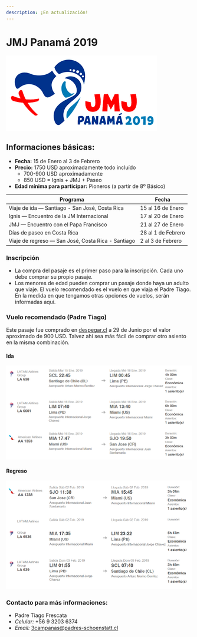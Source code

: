 ```yaml
---
description: ¡En actualización!
---
```


# JMJ Panamá 2019

![](.gitbook/assets/logo_panama2019.png)

## Informaciones básicas:

* **Fecha:** 15 de Enero al 3 de Febrero
* **Precio:** 1750 USD aproximadamente todo incluído
  * 700-900 USD aproximadamente
  * 850 USD = Ignis + JMJ + Paseo
* **Edad mínima para participar:** Pioneros \(a partir de 8º Básico\)

| **Programa** | **Fecha** |
| --- | --- |
| Viaje de ida — Santiago - San José, Costa Rica | 15 al 16 de Enero |
| Ignis — Encuentro de la JM Internacional | 17 al 20 de Enero |
| JMJ — Encuentro con el Papa Francisco | 21 al 27 de Enero |
| Días de paseo en Costa Rica | 28 al 1 de Febrero |
| Viaje de regreso — San José, Costa Rica - Santiago | 2 al 3 de Febrero |

### Inscripción

* La compra del pasaje es el primer paso para la inscripción. Cada uno debe comprar su propio pasaje.
* Los menores de edad pueden comprar un pasaje donde haya un adulto que viaje. El vuelo recomendado es el vuelo en que viaja el Padre Tiago. En la medida en que tengamos otras opciones de vuelos, serán informadas aquí.

### Vuelo recomendado \(Padre Tiago\)

Este pasaje fue comprado en [despegar.cl](https://www.despegar.cl/vuelos/) a 29 de Junio por el valor aproximado de 900 USD. Talvez ahí sea más fácil de comprar otro asiento en la misma combinación.

#### Ida

![](.gitbook/assets/ida.jpg)

#### Regreso

![](.gitbook/assets/regreso.jpg)

### Contacto para más informaciones:

* Padre Tiago Frescata
* _Celular:_ +56 9 3203 6374
* _Email:_ 3campanas@padres-schoenstatt.cl

